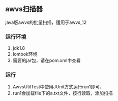 ## awvs扫描器 ##

java版awvs的批量扫描，适用于awvs_12
### 运行环境 ###
1. jdk1.8
2. lombok环境
3. 需要的jar包，请在pom.xml中查看

### 运行 ###
1. AwvsUtilTest中使用JUnit方式运行run1即可，
2. run1会加载file下的a.txt文件，按行读取，添加扫描